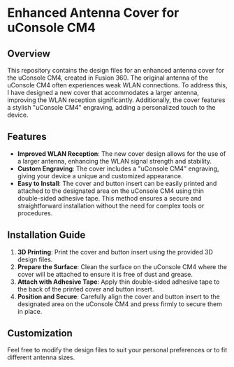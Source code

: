 # Enhanced Antenna Cover for uConsole CM4

## Overview
This repository contains the design files for an enhanced antenna cover for the uConsole CM4, created in Fusion 360. The original antenna of the uConsole CM4 often experiences weak WLAN connections. To address this, I have designed a new cover that accommodates a larger antenna, improving the WLAN reception significantly. Additionally, the cover features a stylish "uConsole CM4" engraving, adding a personalized touch to the device.

## Features
- **Improved WLAN Reception**: The new cover design allows for the use of a larger antenna, enhancing the WLAN signal strength and stability.
- **Custom Engraving**: The cover includes a "uConsole CM4" engraving, giving your device a unique and customized appearance.
- **Easy to Install**: The cover and button insert can be easily printed and attached to the designated area on the uConsole CM4 using thin double-sided adhesive tape. This method ensures a secure and straightforward installation without the need for complex tools or procedures.

## Installation Guide
1. **3D Printing**: Print the cover and button insert using the provided 3D design files.
2. **Prepare the Surface**: Clean the surface on the uConsole CM4 where the cover will be attached to ensure it is free of dust and grease.
3. **Attach with Adhesive Tape**: Apply thin double-sided adhesive tape to the back of the printed cover and button insert.
4. **Position and Secure**: Carefully align the cover and button insert to the designated area on the uConsole CM4 and press firmly to secure them in place.

## Customization
Feel free to modify the design files to suit your personal preferences or to fit different antenna sizes.